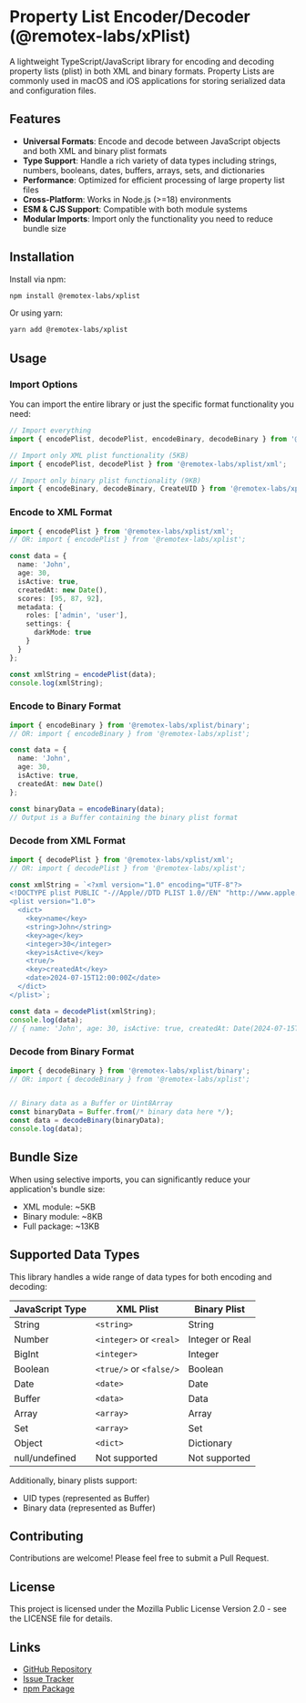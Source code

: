 # Property List Encoder/Decoder (@remotex-labs/xPlist)
A lightweight TypeScript/JavaScript library for encoding and decoding property lists (plist) in both XML and binary formats. 
Property Lists are commonly used in macOS and iOS applications for storing serialized data and configuration files.

[](https://www.npmjs.com/package/@remotex-labs/xplist)[](https://opensource.org/licenses/MPL-2.0)[](https://www.npmjs.com/package/@remotex-labs/xplist)

## Features
- **Universal Formats**: Encode and decode between JavaScript objects and both XML and binary plist formats
- **Type Support**: Handle a rich variety of data types including strings, numbers, booleans, dates, buffers, arrays, sets, and dictionaries
- **Performance**: Optimized for efficient processing of large property list files
- **Cross-Platform**: Works in Node.js (>=18) environments
- **ESM & CJS Support**: Compatible with both module systems
- **Modular Imports**: Import only the functionality you need to reduce bundle size

## Installation
Install via npm:
``` bash
npm install @remotex-labs/xplist
```
Or using yarn:
``` bash
yarn add @remotex-labs/xplist
```

## Usage

### Import Options
You can import the entire library or just the specific format functionality you need:

```typescript
// Import everything
import { encodePlist, decodePlist, encodeBinary, decodeBinary } from '@remotex-labs/xplist';

// Import only XML plist functionality (5KB)
import { encodePlist, decodePlist } from '@remotex-labs/xplist/xml';

// Import only binary plist functionality (9KB)
import { encodeBinary, decodeBinary, CreateUID } from '@remotex-labs/xplist/binary';
```

### Encode to XML Format
``` typescript
import { encodePlist } from '@remotex-labs/xplist/xml';
// OR: import { encodePlist } from '@remotex-labs/xplist';

const data = {
  name: 'John',
  age: 30,
  isActive: true,
  createdAt: new Date(),
  scores: [95, 87, 92],
  metadata: {
    roles: ['admin', 'user'],
    settings: {
      darkMode: true
    }
  }
};

const xmlString = encodePlist(data);
console.log(xmlString);
```

### Encode to Binary Format
``` typescript
import { encodeBinary } from '@remotex-labs/xplist/binary';
// OR: import { encodeBinary } from '@remotex-labs/xplist';

const data = {
  name: 'John',
  age: 30,
  isActive: true,
  createdAt: new Date()
};

const binaryData = encodeBinary(data);
// Output is a Buffer containing the binary plist format
```

### Decode from XML Format
``` typescript
import { decodePlist } from '@remotex-labs/xplist/xml';
// OR: import { decodePlist } from '@remotex-labs/xplist';

const xmlString = `<?xml version="1.0" encoding="UTF-8"?>
<!DOCTYPE plist PUBLIC "-//Apple//DTD PLIST 1.0//EN" "http://www.apple.com/DTDs/PropertyList-1.0.dtd">
<plist version="1.0">
  <dict>
    <key>name</key>
    <string>John</string>
    <key>age</key>
    <integer>30</integer>
    <key>isActive</key>
    <true/>
    <key>createdAt</key>
    <date>2024-07-15T12:00:00Z</date>
  </dict>
</plist>`;

const data = decodePlist(xmlString);
console.log(data);
// { name: 'John', age: 30, isActive: true, createdAt: Date(2024-07-15T12:00:00.000Z) }
```

### Decode from Binary Format
``` typescript
import { decodeBinary } from '@remotex-labs/xplist/binary';
// OR: import { decodeBinary } from '@remotex-labs/xplist';


// Binary data as a Buffer or Uint8Array
const binaryData = Buffer.from(/* binary data here */);
const data = decodeBinary(binaryData);
console.log(data);
```

## Bundle Size
When using selective imports, you can significantly reduce your application's bundle size:
- XML module: ~5KB
- Binary module: ~8KB
- Full package: ~13KB


## Supported Data Types
This library handles a wide range of data types for both encoding and decoding:

| JavaScript Type | XML Plist               | Binary Plist    |
| --- |-------------------------|-----------------|
| String | `<string>`              | String          |
| Number | `<integer>` or `<real>` | Integer or Real |
| BigInt | `<integer>`             | Integer         |
| Boolean | `<true/>` or `<false/>` | Boolean         |
| Date | `<date>`                | Date            |
| Buffer | `<data>`                | Data            |
| Array | `<array>`               | Array           |
| Set | `<array>`               | Set             |
| Object | `<dict>`                | Dictionary      |
| null/undefined | Not supported           | Not supported   |

Additionally, binary plists support:
- UID types (represented as Buffer)
- Binary data (represented as Buffer)

## Contributing
Contributions are welcome! Please feel free to submit a Pull Request.

## License
This project is licensed under the Mozilla Public License Version 2.0 - see the LICENSE file for details.

## Links
- [GitHub Repository](https://github.com/remotex-lab/xPlist)
- [Issue Tracker](https://github.com/remotex-lab/xPlist/issues)
- [npm Package](https://www.npmjs.com/package/@remotex-labs/xplist)

